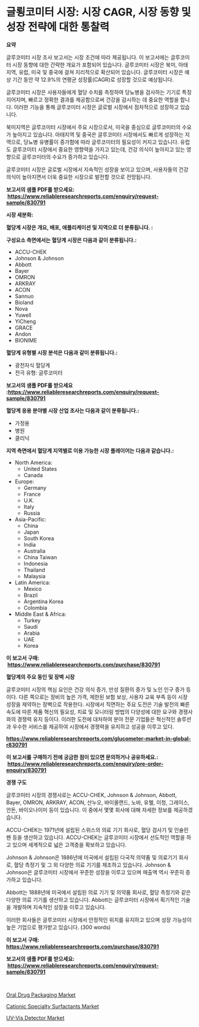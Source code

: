 <p><h1>글룅코미터 시장: 시장 CAGR, 시장 동향 및 성장 전략에 대한 통찰력</h1></p><p><strong>요약</strong></p>
<p><p>글루코미터 시장 조사 보고서는 시장 조건에 따라 제공됩니다. 이 보고서에는 글루코미터 시장 동향에 대한 간략한 개요가 포함되어 있습니다. 글루코미터 시장은 북미, 아태 지역, 유럽, 미국 및 중국에 걸쳐 지리적으로 확산되어 있습니다. 글루코미터 시장은 예상 기간 동안 약 12.9%의 연평균 성장률(CAGR)로 성장할 것으로 예상됩니다.</p><p>글루코미터 시장은 사용자들에게 혈당 수치를 측정하여 당뇨병을 검사하는 기기로 특징 지어지며, 빠르고 정확한 결과를 제공함으로써 건강을 감시하는 데 중요한 역할을 합니다. 이러한 기능을 통해 글루코미터 시장은 글로벌 시장에서 점차적으로 성장하고 있습니다.</p><p>북미지역은 글루코미터 시장에서 주요 시장으로서, 미국을 중심으로 글루코미터의 수요가 높아지고 있습니다. 아태지역 및 중국은 글루코미터 시장에서도 빠르게 성장하는 지역으로, 당뇨병 유병률이 증가함에 따라 글루코미터의 필요성이 커지고 있습니다. 유럽도 글루코미터 시장에서 중요한 영향력을 가지고 있는데, 건강 의식이 높아지고 있는 영향으로 글루코미터의 수요가 증가하고 있습니다.</p><p>글루코미터 시장은 글로벌 시장에서 지속적인 성장을 보이고 있으며, 사용자들의 건강 의식이 높아지면서 더욱 중요한 시장으로 발전할 것으로 전망됩니다.</p></p>
<p><strong>보고서의 샘플 PDF를 받으세요: &nbsp;<a href="https://www.reliableresearchreports.com/enquiry/request-sample/830791">https://www.reliableresearchreports.com/enquiry/request-sample/830791</a></strong></p>
<p><strong>시장 세분화:</strong></p>
<p><strong> 혈당계 시장은 개요, 배포, 애플리케이션 및 지역으로 더 분류됩니다. :</strong></p>
<p><strong>구성요소 측면에서는 혈당계 시장은 다음과 같이 분류됩니다.:</strong></p>
<p><ul><li>ACCU-CHEK</li><li>Johnson & Johnson</li><li>Abbott</li><li>Bayer</li><li>OMRON</li><li>ARKRAY</li><li>ACON</li><li>Sannuo</li><li>Bioland</li><li>Nova</li><li>Yuwell</li><li>YiCheng</li><li>GRACE</li><li>Andon</li><li>BIONIME</li></ul></p>
<p><strong> 혈당계 유형별 시장 분석은 다음과 같이 분류됩니다.:</strong></p>
<p><ul><li>광전자식 혈당계</li><li>전극 유형: 글루코미터</li></ul></p>
<p><strong>보고서의 샘플 PDF를 받으세요 :<a href="https://www.reliableresearchreports.com/enquiry/request-sample/830791">https://www.reliableresearchreports.com/enquiry/request-sample/830791</a></strong></p>
<p><strong> 혈당계 응용 분야별 시장 산업 조사는 다음과 같이 분류됩니다.:</strong></p>
<p><ul><li>가정용</li><li>병원</li><li>클리닉</li></ul></p>
<p><strong>지역 측면에서 혈당계 지역별로 이용 가능한 시장 플레이어는 다음과 같습니다.:</strong></p>
<p><ul>
    <li>
        North America:
        <ul>
            <li>United States</li>
            <li>Canada</li>
        </ul>
    </li>
    <li>
        Europe:
        <ul>
            <li>Germany</li>
            <li>France</li>
            <li>U.K.</li>
            <li>Italy</li>
            <li>Russia</li>
        </ul>
    </li>
    <li>
        Asia-Pacific:
        <ul>
            <li>China</li>
            <li>Japan</li>
            <li>South Korea</li>
            <li>India</li>
            <li>Australia</li>
            <li>China Taiwan</li>
            <li>Indonesia</li>
            <li>Thailand</li>
            <li>Malaysia</li>
        </ul>
    </li>
    <li>
        Latin America:
        <ul>
            <li>Mexico</li>
            <li>Brazil</li>
            <li>Argentina Korea</li>
            <li>Colombia</li>
        </ul>
    </li>
    <li>
        Middle East & Africa:
        <ul>
            <li>Turkey</li>
            <li>Saudi</li>
            <li>Arabia</li>
            <li>UAE</li>
            <li>Korea</li>
        </ul>
    </li>
    </ul></p>
<p><strong>이 보고서 구매: &nbsp;<a href="https://www.reliableresearchreports.com/purchase/830791">https://www.reliableresearchreports.com/purchase/830791</a></strong></p>
<p><strong>혈당계의 주요 동인 및 장벽 시장</strong></p>
<p><p>글루코미터 시장의 핵심 요인은 건강 의식 증가, 만성 질환의 증가 및 노인 인구 증가 등이다. 다른 쪽으로는 장비의 높은 가격, 제한된 보험 보상, 사용자 교육 부족 등이 시장 성장을 제약하는 장벽으로 작용한다. 시장에서 직면하는 주요 도전은 기술 발전의 빠른 속도에 따른 제품 혁신의 필요성, 치료 및 모니터링 방법의 다양성에 대한 요구와 경쟁사와의 경쟁력 유지 등이다. 이러한 도전에 대처하여 분야 전문 기업들은 혁신적인 솔루션과 우수한 서비스를 제공하여 시장에서 경쟁력을 유지하고 성공을 이루고 있다.</p></p>
<p><strong><a href="https://www.reliableresearchreports.com/glucometer-market-in-global-r830791">https://www.reliableresearchreports.com/glucometer-market-in-global-r830791</a></strong></p>
<p><strong>이 보고서를 구매하기 전에 궁금한 점이 있으면 문의하거나 공유하세요.: &nbsp;<a href="https://www.reliableresearchreports.com/enquiry/pre-order-enquiry/830791">https://www.reliableresearchreports.com/enquiry/pre-order-enquiry/830791</a></strong></p>
<p><strong>경쟁 구도</strong></p>
<p><p>글루코미터 시장의 경쟁사로는 ACCU-CHEK, Johnson & Johnson, Abbott, Bayer, OMRON, ARKRAY, ACON, 산누오, 바이올랜드, 노바, 유웰, 이청, 그레이스, 안돈, 바이오나이미 등이 있습니다. 이 중에서 몇몇 회사에 대해 자세한 정보를 제공하겠습니다.</p><p>ACCU-CHEK는 1971년에 설립된 스위스의 의료 기기 회사로, 혈당 검사기 및 인슐린 펜 등을 생산하고 있습니다. ACCU-CHEK는 글루코미터 시장에서 선도적인 역할을 하고 있으며 세계적으로 넓은 고객층을 확보하고 있습니다.</p><p>Johnson & Johnson은 1886년에 미국에서 설립된 다국적 의약품 및 의료기기 회사로, 혈당 측정기 및 그 외 다양한 의료 기기를 제조하고 있습니다. Johnson & Johnson은 글루코미터 시장에서 꾸준한 성장을 이루고 있으며 매출액 역시 꾸준히 증가하고 있습니다.</p><p>Abbott는 1888년에 미국에서 설립된 의료 기기 및 의약품 회사로, 혈당 측정기와 같은 다양한 의료 기기를 생산하고 있습니다. Abbott는 글루코미터 시장에서 획기적인 기술을 개발하며 지속적인 성장을 이루고 있습니다.</p><p>이러한 회사들은 글루코미터 시장에서 안정적인 위치를 유지하고 있으며 성장 가능성이 높은 기업으로 평가받고 있습니다. (300 words)</p></p>
<p><strong>이 보고서 구매: &nbsp; <a href="https://www.reliableresearchreports.com/purchase/830791">https://www.reliableresearchreports.com/purchase/830791</a></strong></p>
<p><strong>보고서의 샘플 PDF를 받으세요: &nbsp;<a href="https://www.reliableresearchreports.com/enquiry/request-sample/830791">https://www.reliableresearchreports.com/enquiry/request-sample/830791</a></strong><strong></strong></p>
<p>&nbsp;</p>
<p><p><a href="https://www.linkedin.com/pulse/oral-drug-packaging-market-research-report-unlocks-analysis-arnrc?trackingId=%2FCJnp%2FZP%2BW%2ByWZqzXtl99g%3D%3D">Oral Drug Packaging Market</a></p><p><a href="https://www.linkedin.com/pulse/cationic-specialty-surfactants-market-centers-aspects-growth-h8lhf?trackingId=QPe%2BQTvnchv214otyFh9tA%3D%3D">Cationic Specialty Surfactants Market</a></p><p><a href="https://www.linkedin.com/pulse/uv-vis-detector-market-challenges-opportunities-growth-drivers-dmdqc?trackingId=0pE2yepxnZch0tNNyW9bGw%3D%3D">UV-Vis Detector Market</a></p></p>